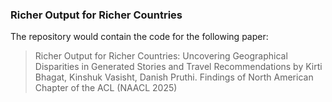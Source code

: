 ### Richer Output for Richer Countries

The repository would contain the code for the following paper: 

> Richer Output for Richer Countries: Uncovering Geographical Disparities in Generated Stories and Travel Recommendations
> by Kirti Bhagat, Kinshuk Vasisht, Danish Pruthi. 
> Findings of North American Chapter of the ACL (NAACL 2025)
